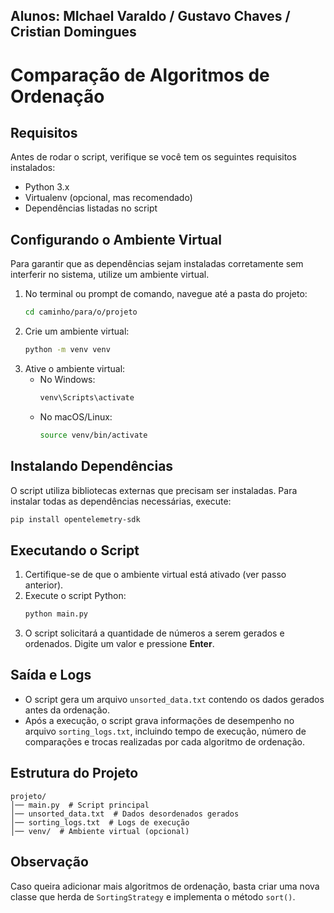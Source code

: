 ## Alunos: MIchael Varaldo / Gustavo Chaves / Cristian Domingues


# Comparação de Algoritmos de Ordenação

## Requisitos

Antes de rodar o script, verifique se você tem os seguintes requisitos instalados:
- Python 3.x
- Virtualenv (opcional, mas recomendado)
- Dependências listadas no script

## Configurando o Ambiente Virtual

Para garantir que as dependências sejam instaladas corretamente sem interferir no sistema, utilize um ambiente virtual.

1. No terminal ou prompt de comando, navegue até a pasta do projeto:
   ```sh
   cd caminho/para/o/projeto
   ```
2. Crie um ambiente virtual:
   ```sh
   python -m venv venv
   ```
3. Ative o ambiente virtual:
   - No Windows:
     ```sh
     venv\Scripts\activate
     ```
   - No macOS/Linux:
     ```sh
     source venv/bin/activate
     ```

## Instalando Dependências

O script utiliza bibliotecas externas que precisam ser instaladas. Para instalar todas as dependências necessárias, execute:
```sh
pip install opentelemetry-sdk
```

## Executando o Script

1. Certifique-se de que o ambiente virtual está ativado (ver passo anterior).
2. Execute o script Python:
   ```sh
   python main.py
   ```
3. O script solicitará a quantidade de números a serem gerados e ordenados. Digite um valor e pressione **Enter**.

## Saída e Logs

- O script gera um arquivo `unsorted_data.txt` contendo os dados gerados antes da ordenação.
- Após a execução, o script grava informações de desempenho no arquivo `sorting_logs.txt`, incluindo tempo de execução, número de comparações e trocas realizadas por cada algoritmo de ordenação.

## Estrutura do Projeto

```
projeto/
│── main.py  # Script principal
│── unsorted_data.txt  # Dados desordenados gerados
│── sorting_logs.txt  # Logs de execução
│── venv/  # Ambiente virtual (opcional)
```

## Observação
Caso queira adicionar mais algoritmos de ordenação, basta criar uma nova classe que herda de `SortingStrategy` e implementa o método `sort()`.

